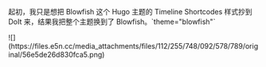 <p>起初，我只是想把 Blowfish 这个 Hugo 主题的 Timeline Shortcodes 样式抄到 DoIt 来，结果我把整个主题换到了 Blowfish。`theme=&quot;blowfish&quot;`</p>
![](https://files.e5n.cc/media_attachments/files/112/255/748/092/578/789/original/56e5de26d830fca5.png)